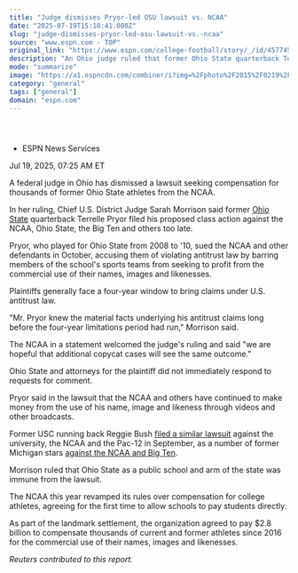 ```yaml
---
title: "Judge dismisses Pryor-led OSU lawsuit vs. NCAA"
date: "2025-07-19T15:10:41.000Z"
slug: "judge-dismisses-pryor-led-osu-lawsuit-vs.-ncaa"
source: "www.espn.com - TOP"
original_link: "https://www.espn.com/college-football/story/_/id/45774500/terrelle-pryor-led-lawsuit-vs-ncaa-dismissed-liness"
description: "An Ohio judge ruled that former Ohio State quarterback Terrelle Pryor filed his proposed class action against the NCAA, Ohio State and others too late."
mode: "summarize"
image: "https://a1.espncdn.com/combiner/i?img=%2Fphoto%2F2015%2F0219%2Fespn_u_pryor_d1_1296x729.jpg"
category: "general"
tags: ["general"]
domain: "espn.com"
---
```

<div id="readability-page-1" class="page"><section id="article-feed" data-behavior="author_overlay article_header_news_feed_item_meta article_legal_footer"><article data-id="45774500" data-behavior="story_scroll story_progress" data-src="/college-football/story/_/id/45774500/terrelle-pryor-led-lawsuit-vs-ncaa-dismissed-liness"><div><header></header><div><div><ul><li><p>ESPN News Services</p></li></ul><p><span>Jul 19, 2025, 07:25 AM ET</span></p></div><p>A federal judge in Ohio has dismissed a lawsuit seeking compensation for thousands of former Ohio State athletes from the NCAA.</p><p>In her ruling, Chief U.S. District Judge Sarah Morrison said former <a href="https://www.espn.com/college-football/team/_/id/194/ohio-state-buckeyes">Ohio State</a> quarterback Terrelle Pryor filed his proposed class action against the NCAA, Ohio State, the Big Ten and others too late.</p><p>Pryor, who played for Ohio State from 2008 to '10, sued the NCAA and other defendants in October, accusing them of violating antitrust law by barring members of the school's sports teams from seeking to profit from the commercial use of their names, images and likenesses.</p><p>Plaintiffs generally face a four-year window to bring claims under U.S. antitrust law.</p><p>"Mr. Pryor knew the material facts underlying his antitrust claims long before the four-year limitations period had run," Morrison said.</p><p>The NCAA in a statement welcomed the judge's ruling and said "we are hopeful that additional copycat cases will see the same outcome."</p><p>Ohio State and attorneys for the plaintiff did not immediately respond to requests for comment.</p><p>Pryor said in the lawsuit that the NCAA and others have continued to make money from the use of his name, image and likeness through videos and other broadcasts.</p><p>Former USC running back Reggie Bush <a href="https://www.espn.com/college-football/story/_/id/41402577/reggie-bush-sues-usc-pac-12-ncaa-nil-compensation">filed a similar lawsuit</a> against the university, the NCAA and the Pac-12 in September, as a number of former Michigan stars <a href="https://www.espn.com/college-football/story/_/id/41206661/ex-michigan-stars-file-50m-lawsuit-vs-ncaa-big-ten-network">against the NCAA and Big Ten</a>.</p><p>Morrison ruled that Ohio State as a public school and arm of the state was immune from the lawsuit.</p><p>The NCAA this year revamped its rules over compensation for college athletes, agreeing for the first time to allow schools to pay students directly.</p><p>As part of the landmark settlement, the organization agreed to pay $2.8 billion to compensate thousands of current and former athletes since 2016 for the commercial use of their names, images and likenesses.</p><p><em>Reuters contributed to this report.</em></p>
</div></div></article></section></div>